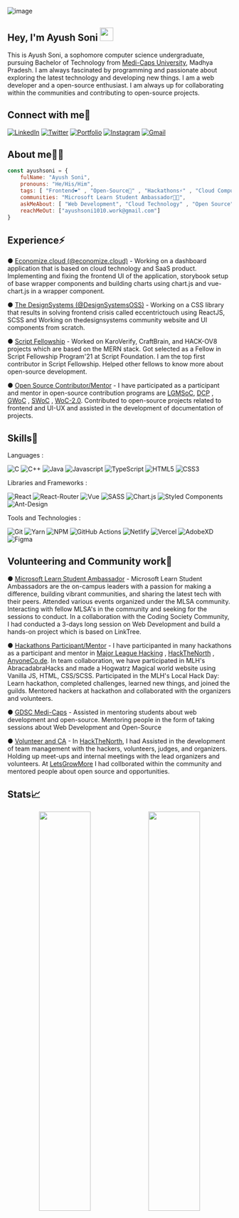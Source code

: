 ![image](https://raw.githubusercontent.com/halfrost/halfrost/master/icons/header_.png)
<h2 align="left">Hey, I'm Ayush Soni <img src="https://raw.githubusercontent.com/aemmadi/aemmadi/master/wave.gif" width="30"/></h2>
<p>This is Ayush Soni, a sophomore computer science undergraduate, pursuing Bachelor of Technology from <a href="https://www.medicaps.ac.in/">Medi-Caps University</a>, Madhya Pradesh. I am always fascinated by programming and passionate about exploring the latest technology and developing new things. I am a web developer and a open-source enthusiast. I am always up for collaborating within the communities and contributing to open-source projects.</p>

<h2 align="left">Connect with me🤝</h2>
<div align="left">
  <a href="https://linkedin.com/in/ayushsoni1010/"><img alt="LinkedIn" src="https://img.shields.io/badge/linkedin-%230077B5.svg?style=for-the-badge&logo=linkedin&logoColor=white"/></a>
	 <a href="https://twitter.com/ayushsoni1010"><img alt="Twitter" src="https://img.shields.io/badge/Twitter-%231DA1F2.svg?style=for-the-badge&logo=Twitter&logoColor=white"/></a>
	  <a href="https://ayushsoni1010.vercel.app/"><img alt="Portfolio" src="https://img.shields.io/badge/Portfolio-%23000000.svg?style=for-the-badge&logo=firefox&logoColor=#FF7139"/></a>
 <a href="https://instagram.com/aayushsoni1010"><img alt="Instagram" src="https://img.shields.io/badge/Instagram-%23E4405F.svg?style=for-the-badge&logo=Instagram&logoColor=white"/></a>
  <a href="mailto:mr.soni1002001@gmail.com"><img alt="Gmail" src="https://img.shields.io/badge/Gmail-D14836?style=for-the-badge&logo=gmail&logoColor=white"/></a>
</div>

<h2 align="left">About me👨‍💻</h2>

```JavaScript
const ayushsoni = {
	fulName: "Ayush Soni",
	pronouns: "He/His/Him",
	tags: [ "Frontend❤️" , "Open-Source🚀" , "Hackathons⚡" , "Cloud Computing🌩️" , "Mentoring🙌" , "Communities🎯"],
	communities: "Microsoft Learn Student Ambassador👨‍🎓",
	askMeAbout: [ "Web Development", "Cloud Technology" , "Open Source" , "UI-UX" ],
	reachMeOut: ["ayushsoni1010.work@gmail.com"]
}
```

<h2 align="left">Experience⚡</h2>
<p>● <a href="https://www.economize.cloud/">Economize.cloud (@economize.cloud)</a> - Working on a dashboard application that is based on cloud technology and SaaS product. Implementing and fixing the frontend UI of the application, storybook setup of base wrapper components and building charts using chart.js and vue-chart.js in a wrapper component.</p>
<p>● <a href="http://thedesignsystems.com/">The DesignSystems (@DesignSystemsOSS)</a> - Working on a CSS library that results in solving frontend crisis called eccentrictouch using ReactJS, SCSS and Working on thedesignsystems community website and UI components from scratch.</p>
<p>● <a href="https://www.scriptindia.org/">Script Fellowship</a> -  Worked on KaroVerify, CraftBrain, and HACK-OV8 projects which are based on the MERN stack. Got selected as a Fellow in Script Fellowship Program'21 at Script Foundation. I am the top first contributor in Script Fellowship. Helped other fellows to know more about open-source development.</p>
<p>● <a href="/">Open Source Contributor/Mentor</a> -  I have participated as a participant and mentor in open-source contribution programs are <a href="https://letsgrowmore.in/soc/">LGMSoC</a>, <a href="https://www.devincept.com/">DCP</a> , <a href="https://gwoc.girlscript.tech/">GWoC</a> , <a href="https://swoc.scriptindia.org/">SWoC</a> , <a href="https://gdsc-woc.tech/">WoC-2.0</a>. Contributed to open-source projects related to frontend and UI-UX and assisted in the development of documentation of projects. </p>


<h2 align="left">Skills🚀</h2>
<p>Languages :</p>
<div>
 <img alt="C" src="https://img.shields.io/badge/c-%2300599C.svg?style=for-the-badge&logo=c&logoColor=white" />
 <img alt="C++" src="https://img.shields.io/badge/c++-%2300599C.svg?style=for-the-badge&logo=c%2B%2B&logoColor=white" />
 <img alt="Java" src="https://img.shields.io/badge/java-%23ED8B00.svg?style=for-the-badge&logo=java&logoColor=white"/>
 <img alt="Javascript" src="https://img.shields.io/badge/javascript-%23323330.svg?style=for-the-badge&logo=javascript&logoColor=%23F7DF1E"/>	
 <img alt="TypeScript" src="https://img.shields.io/badge/typescript-%23007ACC.svg?style=for-the-badge&logo=typescript&logoColor=white"/>
 <img alt="HTML5" src="https://img.shields.io/badge/html5-%23E34F26.svg?style=for-the-badge&logo=html5&logoColor=white" />
 <img alt="CSS3" src="https://img.shields.io/badge/css3-%231572B6.svg?style=for-the-badge&logo=css3&logoColor=white" />
</div>

<p>Libraries and Frameworks :
<div>
 <img alt="React" src="https://img.shields.io/badge/react-%2320232a.svg?style=for-the-badge&logo=react&logoColor=%2361DAFB"/>
 <img alt="React-Router" src="https://img.shields.io/badge/React_Router-CA4245?style=for-the-badge&logo=react-router&logoColor=white"/>
 <img alt="Vue" src="https://img.shields.io/badge/vuejs-%2335495e.svg?style=for-the-badge&logo=vuedotjs&logoColor=%234FC08D"/>
 <img alt="SASS" src="https://img.shields.io/badge/SASS-hotpink.svg?style=for-the-badge&logo=SASS&logoColor=white"/>
 <img alt="Chart.js" src="https://img.shields.io/badge/chart.js-F5788D.svg?style=for-the-badge&logo=chart.js&logoColor=white"/>
 <img alt="Styled Components" src="https://img.shields.io/badge/styled--components-DB7093?style=for-the-badge&logo=styled-components&logoColor=white"/>
 <img alt="Ant-Design" src="https://img.shields.io/badge/-AntDesign-%230170FE?style=for-the-badge&logo=ant-design&logoColor=white"/>
</div>

<p>Tools and Technologies :</p>
<div>
 <img alt="Git" src="https://img.shields.io/badge/git-%23F05033.svg?style=for-the-badge&logo=git&logoColor=white"/>
 <img alt="Yarn" src="https://img.shields.io/badge/Yarn-2C8EBB?style=for-the-badge&logo=yarn&logoColor=white"/>	
 <img alt="NPM" src="https://img.shields.io/badge/NPM-%23000000.svg?style=for-the-badge&logo=npm&logoColor=white"/>
 <img alt="GitHub Actions" src="https://img.shields.io/badge/githubactions-%232671E5.svg?style=for-the-badge&logo=githubactions&logoColor=white"/>
 <img alt="Netlify" src="https://img.shields.io/badge/netlify-%23000000.svg?style=for-the-badge&logo=netlify&logoColor=#00C7B7"/>
 <img alt="Vercel" src="https://img.shields.io/badge/vercel-%23000000.svg?style=for-the-badge&logo=vercel&logoColor=white"/>		
 <img alt="AdobeXD" src="https://img.shields.io/badge/Adobe%20XD-470137?style=for-the-badge&logo=Adobe%20XD&logoColor=#FF61F6"/>
 <img alt="Figma" src="https://img.shields.io/badge/figma-%23F24E1E.svg?style=for-the-badge&logo=figma&logoColor=white"/>	
</div>
</p>

<h2>Volunteering and Community work📣</h2>
<div>
	<p>● <a href="https://studentambassadors.microsoft.com/#">Microsoft Learn Student Ambassador</a> - Microsoft Learn Student Ambassadors are the on-campus leaders with a passion for making a difference, building vibrant communities, and sharing the latest tech with their peers. Attended various events organized under the MLSA community.
	Interacting with fellow MLSA's in the community and seeking for the sessions to conduct. In a collaboration with the Coding Society Community, I had conducted a 3-days long session on Web Development and build a hands-on project which is based on LinkTree.</p>
	<p>● <a href="/">Hackathons Participant/Mentor</a> - I have participanted in many hackathons as a participant and mentor in <a href="https://mlh.io/">Major League Hacking</a> , <a href="https://hackthenorth.com/">HackTheNorth</a> , <a href="https://hackacode.anyonecanco.de/">AnyoneCo.de</a>. In team collaboration, we have participated in MLH's AbracadabraHacks and made a Hogwatrz Magical world website using Vanilla JS, HTML, CSS/SCSS. Participated in the MLH's Local Hack Day: Learn hackathon, completed challenges, learned new things, and joined the guilds. Mentored hackers at hackathon and collaborated with the organizers and volunteers.
</p>	
	<p>● <a href="/https://gdsc.community.dev/medi-caps-university-indore/">GDSC Medi-Caps</a> - Assisted in mentoring students about web development and open-source. Mentoring people in the form of taking sessions about Web Development and Open-Source</p>
	<p>● <a href="/">Volunteer and CA</a> - In <a href="https://hackthenorth.com/">HackTheNorth</a>, I had Assisted in the development of team management with the hackers, volunteers, judges, and organizers. Holding up meet-ups and internal meetings with the lead organizers and volunteers. At <a href="https://letsgrowmore.in/soc/">LetsGrowMore</a> I had collborated within the community and mentored people about open source and opportunities.</p>
</div>
	


<div>
<h2>Stats📈</h2>	

<p align="center">
  <img width="48%" src="https://github-readme-stats.vercel.app/api?username=ayushsoni1010&show_icons=true&theme=tokyonight" />
  <img width="48%" src="https://github-readme-streak-stats.herokuapp.com/?user=ayushsoni1010&theme=tokyonight" />
</p>
</div>

